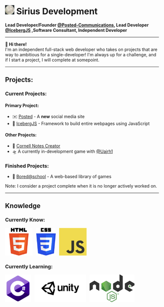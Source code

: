 # <img src="img/logo.jpg" height="30"> Sirius Development
**Lead Developer/Founder [@Posted-Communications](https://github.com/Posted-Communications), Lead Developer [@IcebergJS](https://github.com/icebergjs) ,Software Consultant, Independent Developer**

<hr>

**👋 Hi there!**<br>
I'm an independent full-stack web developer who takes on projects that are way to ambitious for a single-developer!
I'm always up for a challenge, and if I start a project, I will complete at somepoint.
<br>
<hr>

## Projects:
### Current Projects:<br>
#### Primary Project:<br>
- ✉️ [Posted](https://posted-support.netlify.app/) - A **new** social media site<br>
- 🧊 [IcebergJS](https://github.com/icebergjs) - Framework to build entire webpages using JavaScript
#### Other Projects:<br>
- 📝 [Cornell Notes Creator](https://github.com/Sirius-Development/cornell-notes-creator)<br>
- 🛸 A currently in-development game with [@Uajrh1](https://github.com/Uajrh1)<br>

### Finished Projects:<br>
- 🏫 [Bored@school](https://github.com/Sirius-Development/bored-at-school) - A web-based library of games<br>

Note: I consider a project complete when it is no longer actively worked on.

<hr>

## Knowledge

### Currently Know:<br>
<img src="img/HTML_Logo.png" height="90">&nbsp;&nbsp;
<img src="img/CSS_Logo.png" height="90">&nbsp;&nbsp;
<img src="img/JS_Logo.png" height="90">

### Currently Learning:<br>
<img src="img/c-sharp_Logo.png" height="90">&nbsp;&nbsp;
<img src="img/Unity_Logo.png" height="90">&nbsp;&nbsp;
<img src="img/NodeJS_Logo.png" height="90">&nbsp;&nbsp;<br>
